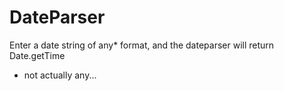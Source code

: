 # DateParser

Enter a date string of any* format, and the dateparser will return Date.getTime 

* not actually any...